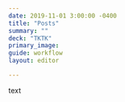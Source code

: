 ```yaml
---
date: 2019-11-01 3:00:00 -0400
title: "Posts"
summary: ""
deck: "TKTK"
primary_image:
guide: workflow
layout: editor

---
```


text
